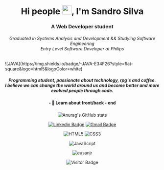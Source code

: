 <h1 align="center">Hi people <img src="https://raw.githubusercontent.com/kaueMarques/kaueMarques/master/hi.gif" width="30px">, I'm Sandro Silva</h1>
<h3 align="center">A Web Developer student</h3>
<span align="center">
<h6>
<i> Graduated in Systems Analysis and Development && Studying Software Engineering </i>
	<br />
<i> Entry Level Software Developer at Philips</i>
	
	
</h6>
![JAVA](https://img.shields.io/badge/-JAVA-E34F26?style=flat-square&logo=html5&logoColor=white)

<h5>
  Programming student, passionate about technology, rpg's and coffee. <br/>
  I believe we can change the world around us and become better and more evolved people through code.
</h5>

<h4 align="center">- 
 💬 Learn about front/back - end 
</h4>


	
###

<span align="center">
 
![Anurag's GitHub stats](https://github-readme-stats.vercel.app/api?username=silvasandro&theme=radical&show_icons=true) 

[![Linkedin Badge](https://img.shields.io/badge/-Sandro%20Silva-6633cc?style=flat-square&logo=Linkedin&logoColor=white&link=https://www.linkedin.com/in/eusanjr/)](https://www.linkedin.com/in/eusanjr/)
	[![Gmail Badge](https://img.shields.io/badge/-eusanjr@gmail.com-6633cc?style=flat-square&logo=Gmail&logoColor=white&link=mailto:sandrosilva_2005@yahoo.com.br)](mailto:sandrosilva_2005@yahoo.com.br)
	
![HTML5](https://img.shields.io/badge/-HTML5-E34F26?style=flat-square&logo=html5&logoColor=white)
![CSS3](https://img.shields.io/badge/-CSS3-1572B6?style=flat-square&logo=css3)
	
![JavaScript](https://img.shields.io/badge/-JavaScript-black?style=flat-square&logo=javascript)

	
<!-- 
 [<img src="https://img.shields.io/badge/linkedin-%230077B5.svg?&style=for-the-badge&logo=linkedin&logoColor=white" />](https://www.linkedin.com/in/eusanjr/)

<img src="https://img.shields.io/badge/React-20232A?style=for-the-badge&logo=react&logoColor=61DAFB" />
 <img src="https://img.shields.io/badge/JavaScript-F7DF1E?style=for-the-badge&logo=javascript&logoColor=black" />
![NPM](https://img.shields.io/badge/NPM-CB3837.svg?logo=npm)
![Yarn](https://img.shields.io/badge/Yarn-2C8EBB.svg?logo=yarn&logoColor=white)
![Nodejs](https://img.shields.io/badge/NodeJs-339933.svg?logo=node.js&logoColor=white)

![Git](https://img.shields.io/badge/-Git-black?style=flat-square&logo=git)
![TypeScript](https://img.shields.io/badge/-TypeScript-007ACC?style=flat-square&logo=typescript)

![GitHub](https://img.shields.io/badge/-GitHub-181717?style=flat-square&logo=github)
![Bootstrap](https://img.shields.io/badge/-Bootstrap-563D7C?style=flat-square&logo=bootstrap)
 <img src="https://img.shields.io/badge/Node.js-339933?style=for-the-badge&logo=nodedotjs&logoColor=white" />
![React](https://img.shields.io/badge/-React-black?style=flat-square&logo=react)
 <img src="https://img.shields.io/static/v1?label=EMail&message=SandroSilva&color=7159c1&style=for-the-badge&logo=ghost"/>
 <img src="https://img.shields.io/badge/CSS3-1572B6?style=for-the-badge&logo=css3&logoColor=white" />
 <img src="https://img.shields.io/badge/HTML5-E34F26?style=for-the-badge&logo=html5&logoColor=white" />
 <img src="https://img.shields.io/badge/TypeScript-007ACC?style=for-the-badge&logo=typescript&logoColor=white" />
 <img src="https://img.shields.io/badge/Yarn-2C8EBB?style=for-the-badge&logo=yarn&logoColor=white" />
 <img src="https://img.shields.io/badge/Sass-CC6699?style=for-the-badge&logo=sass&logoColor=white" />
 <img src="https://img.shields.io/badge/React-20232A?style=for-the-badge&logo=react&logoColor=61DAFB" />
 <img src="https://img.shields.io/badge/Bootstrap-563D7C?style=for-the-badge&logo=bootstrap&logoColor=white" />
 <img src="https://img.shields.io/badge/next.js-000000?style=for-the-badge&logo=nextdotjs&logoColor=white" />
 <img src="https://img.shields.io/badge/firebase-ffca28?style=for-the-badge&logo=firebase&logoColor=black" />
 <img src="https://img.shields.io/badge/Git-F05032?style=for-the-badge&logo=git&logoColor=white" />
<img alt="JitPack" src="https://img.shields.io/jitpack/v/github/silvasandro/https://github.com/silvasandro/silvasandro/edit/main/README.md?style=flat-square">
![eusanjr](https://i.pinimg.com/originals/03/a4/a5/03a4a5f034bf0bafa661fd8a8aabedc8.gif)


-->

![eusanjr](https://i.pinimg.com/originals/03/a4/a5/03a4a5f034bf0bafa661fd8a8aabedc8.gif)

	
	
![Visitor Badge](https://visitor-badge.laobi.icu/badge?page_id=silvasandro.silvasandro)
	
 </span>
	

